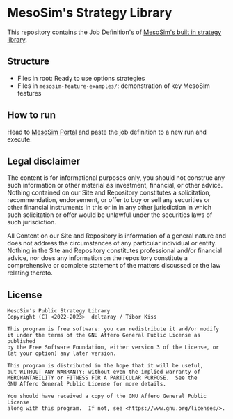 # MesoSim's Strategy Library
This repository contains the Job Definition's of [MesoSim's built in strategy library](https://portal.deltaray.io).

## Structure
 - Files in root: Ready to use options strategies 
 - Files in `mesosim-feature-examples/`: demonstration of key MesoSim features 


## How to run

Head to [MesoSim Portal](https://portal.deltaray.io) and paste the job definition to a new run and execute.

## Legal disclaimer
The content is for informational purposes only, you should not construe any such information or other material as investment, financial, or other advice. 
Nothing contained on our Site and Repository constitutes a solicitation, recommendation, endorsement, or offer to buy or sell any securities or other financial instruments 
in this or in in any other jurisdiction in which such solicitation or offer would be unlawful under the securities laws of such jurisdiction.

All Content on our Site and Repository is information of a general nature and does not address the circumstances of any particular individual or entity. 
Nothing in the Site and Repository constitutes professional and/or financial advice, nor does any information on the repository constitute a comprehensive or 
complete statement of the matters discussed or the law relating thereto. 

## License
    MesoSim's Public Strategy Library
    Copyright (C) <2022-2023>  deltaray / Tibor Kiss

    This program is free software: you can redistribute it and/or modify
    it under the terms of the GNU Affero General Public License as published
    by the Free Software Foundation, either version 3 of the License, or
    (at your option) any later version.

    This program is distributed in the hope that it will be useful,
    but WITHOUT ANY WARRANTY; without even the implied warranty of
    MERCHANTABILITY or FITNESS FOR A PARTICULAR PURPOSE.  See the
    GNU Affero General Public License for more details.

    You should have received a copy of the GNU Affero General Public License
    along with this program.  If not, see <https://www.gnu.org/licenses/>.
